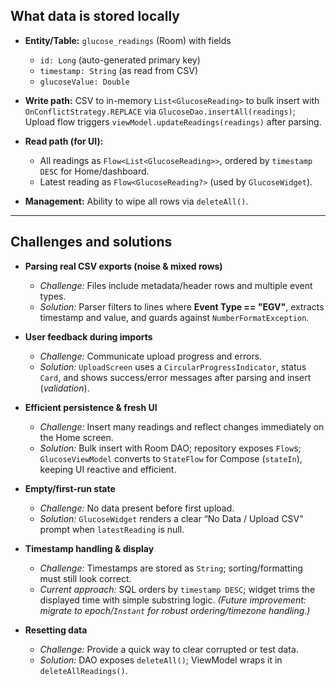 ## What data is stored locally

* **Entity/Table:** `glucose_readings` (Room) with fields

  * `id: Long` (auto-generated primary key)
  * `timestamp: String` (as read from CSV)
  * `glucoseValue: Double` 
* **Write path:** CSV to in-memory `List<GlucoseReading>` to bulk insert with `OnConflictStrategy.REPLACE` via `GlucoseDao.insertAll(readings)`; Upload flow triggers `viewModel.updateReadings(readings)` after parsing.
* **Read path (for UI):**

  * All readings as `Flow<List<GlucoseReading>>`, ordered by `timestamp DESC` for Home/dashboard. 
  * Latest reading as `Flow<GlucoseReading?>` (used by `GlucoseWidget`).
* **Management:** Ability to wipe all rows via `deleteAll()`. 

---

## Challenges and solutions

* **Parsing real CSV exports (noise & mixed rows)**

  * *Challenge:* Files include metadata/header rows and multiple event types.
  * *Solution:* Parser filters to lines where **Event Type == "EGV"**, extracts timestamp and value, and guards against `NumberFormatException`. 

* **User feedback during imports**

  * *Challenge:* Communicate upload progress and errors.
  * *Solution:* `UploadScreen` uses a `CircularProgressIndicator`, status `Card`, and shows success/error messages after parsing and insert (*validation*). 

* **Efficient persistence & fresh UI**

  * *Challenge:* Insert many readings and reflect changes immediately on the Home screen.
  * *Solution:* Bulk insert with Room DAO; repository exposes `Flow`s; `GlucoseViewModel` converts to `StateFlow` for Compose (`stateIn`), keeping UI reactive and efficient.

* **Empty/first-run state**

  * *Challenge:* No data present before first upload.
  * *Solution:* `GlucoseWidget` renders a clear “No Data / Upload CSV” prompt when `latestReading` is null. 

* **Timestamp handling & display**

  * *Challenge:* Timestamps are stored as `String`; sorting/formatting must still look correct.
  * *Current approach:* SQL orders by `timestamp DESC`; widget trims the displayed time with simple substring logic. *(Future improvement: migrate to epoch/`Instant` for robust ordering/timezone handling.)*

* **Resetting data**

  * *Challenge:* Provide a quick way to clear corrupted or test data.
  * *Solution:* DAO exposes `deleteAll()`; ViewModel wraps it in `deleteAllReadings()`.


